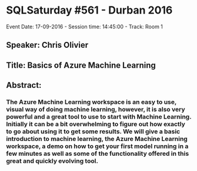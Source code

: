 # SQLSaturday #561 - Durban 2016
Event Date: 17-09-2016 - Session time: 14:45:00 - Track: Room 1
## Speaker: Chris Olivier
## Title: Basics of Azure Machine Learning
## Abstract:
### The Azure Machine Learning workspace is an easy to use, visual way of doing machine learning, however, it is also very powerful and a great tool to use to start with Machine Learning. Initially it can be a bit overwhelming to figure out how exactly to go about using it to get some results. We will give a basic introduction to machine learning, the Azure Machine Learning workspace, a demo on how to get your first model running in a few minutes as well as some of the functionality offered in this great and quickly evolving tool.
